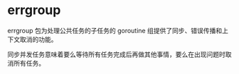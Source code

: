 # errgroup

errgroup 包为处理公共任务的子任务的 goroutine 组提供了同步、错误传播和上下文取消的功能。

同步并发任务意味着要么等待所有任务完成后再做其他事情，要么在出现问题时取消所有任务。

